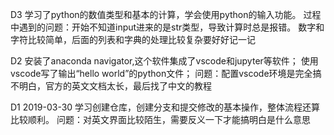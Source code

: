 D3
学习了python的数值类型和基本的计算，学会使用python的输入功能。
过程中遇到的问题：开始不知道input进来的是str类型，导致计算时总是报错。
数字和字符比较简单，后面的列表和字典的处理比较复杂要好好记一记

D2
安装了anaconda navigator,这个软件集成了vscode和jupyter等软件；
使用vscode写了输出“hello world”的python文件；
问题：配置vscode环境是完全搞不明白，官方的英文文档太长，最后找了中文的教程



D1
2019-03-30
学习创建仓库，创建分支和提交修改的基本操作，整体流程还算比较顺利。
问题：对英文界面比较陌生，需要反义一下才能搞明白是什么意思
